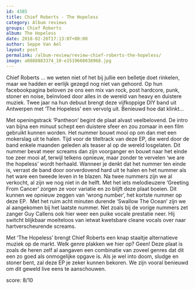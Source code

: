 ```yaml
---
id: 4385
title: Chief Roberts - The Hopeless
category: Album reviews
groups: Chief Roberts
album: The Hopeless
date: 2018-02-26T17:13:07+00:00
author: Seppe Van Ael
layout: post
permalink: /album-review/review-chief-roberts-the-hopeless/
image: a0808883374_10-e1519660038968.jpg
---
```

Chief Roberts … we weten niet of het bij jullie een belletje doet rinkelen, maar we hadden er eerlijk gezegd nog niet van gehoord. Op hun facebookpagina beloven ze ons een mix van rock, post hardcore, punk, stoner en noise, beïnvloed door alles in de wereld van heavy en duistere muziek. Twee jaar na hun debuut brengt deze vijfkoppige DIY band uit Antwerpen met ‘The Hopeless’ een vervolg uit. Benieuwd hoe dat klinkt…

Met openingstrack ‘Pantheon’ begint de plaat alvast veelbelovend. De intro van bijna een minuut schept een duistere sfeer en zou zomaar in een film gebruikt kunnen worden. Het nummer bouwt mooi op om dan met een mokerslag uit te halen. Tijd voor de titeltrack van deze EP, die werd door de band enkele maanden geleden als teaser al op de wereld losgelaten. Dit nummer bevat meer screams dan zijn voorganger en bouwt naar het einde toe zeer mooi af, terwijl telkens opnieuw, maar zonder te vervelen ‘we are the hopeless’ wordt herhaald. Wanneer je denkt dat het nummer ten einde is, verrast de band door oorverdovend hard uit te halen en het nummer als het ware een tweede leven in te blazen. Na twee nummers zijn we al verkocht, al zijn we nog niet in de helft. Met het iets melodieuzere ‘Greeting From Cancer’ zorgen ze voor variatie en zo blijft deze plaat boeien. Dit kunnen we opnieuw zeggen van ‘wrong number’, het kortste nummer op deze EP.  Met het ruim acht minuten durende ‘Swallow The Ocean’ zijn we al aangekomen bij het laatste nummer. Net zoals bij de vorige nummers zet zanger Guy Callens ook hier weer een puike vocale prestatie neer. Hij switcht blijkbaar moeiteloos van ietwat kwetsbare cleane vocals over naar hartverscheurende screams.

Met ‘The Hopeless’ brengt Chief Roberts een knap staaltje alternatieve muziek op de markt. Welk genre plakken we hier op? Geen! Deze plaat is zoals de heren zelf al aangaven een combinatie van zoveel genres dat dit een zo goed als onmogelijke opgave is. Als je wel into doom, sludge en stoner bent, zal deze EP je zeker kunnen bekoren. We zijn vooral benieuwd om dit geweld live eens te aanschouwen.

score: 8/10

&nbsp;